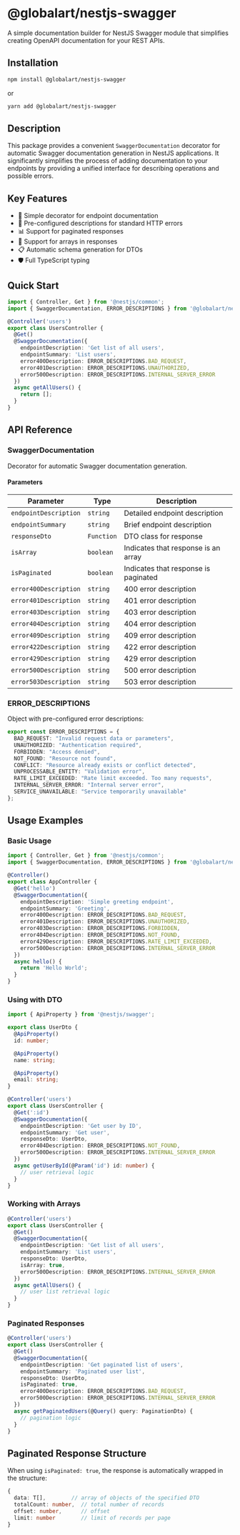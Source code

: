 # @globalart/nestjs-swagger

A simple documentation builder for NestJS Swagger module that simplifies creating OpenAPI documentation for your REST APIs.

## Installation

```bash
npm install @globalart/nestjs-swagger
```

or

```bash
yarn add @globalart/nestjs-swagger
```

## Description

This package provides a convenient `SwaggerDocumentation` decorator for automatic Swagger documentation generation in NestJS applications. It significantly simplifies the process of adding documentation to your endpoints by providing a unified interface for describing operations and possible errors.

## Key Features

- 📝 Simple decorator for endpoint documentation
- 🔧 Pre-configured descriptions for standard HTTP errors
- 📊 Support for paginated responses
- 🎯 Support for arrays in responses
- 📋 Automatic schema generation for DTOs
- 🛡️ Full TypeScript typing

## Quick Start

```typescript
import { Controller, Get } from '@nestjs/common';
import { SwaggerDocumentation, ERROR_DESCRIPTIONS } from '@globalart/nestjs-swagger';

@Controller('users')
export class UsersController {
  @Get()
  @SwaggerDocumentation({
    endpointDescription: 'Get list of all users',
    endpointSummary: 'List users',
    error400Description: ERROR_DESCRIPTIONS.BAD_REQUEST,
    error401Description: ERROR_DESCRIPTIONS.UNAUTHORIZED,
    error500Description: ERROR_DESCRIPTIONS.INTERNAL_SERVER_ERROR
  })
  async getAllUsers() {
    return [];
  }
}
```

## API Reference

### SwaggerDocumentation

Decorator for automatic Swagger documentation generation.

#### Parameters

| Parameter             | Type       | Description                          |
| --------------------- | ---------- | ------------------------------------ |
| `endpointDescription` | `string`   | Detailed endpoint description        |
| `endpointSummary`     | `string`   | Brief endpoint description           |
| `responseDto`         | `Function` | DTO class for response               |
| `isArray`             | `boolean`  | Indicates that response is an array  |
| `isPaginated`         | `boolean`  | Indicates that response is paginated |
| `error400Description` | `string`   | 400 error description                |
| `error401Description` | `string`   | 401 error description                |
| `error403Description` | `string`   | 403 error description                |
| `error404Description` | `string`   | 404 error description                |
| `error409Description` | `string`   | 409 error description                |
| `error422Description` | `string`   | 422 error description                |
| `error429Description` | `string`   | 429 error description                |
| `error500Description` | `string`   | 500 error description                |
| `error503Description` | `string`   | 503 error description                |

### ERROR_DESCRIPTIONS

Object with pre-configured error descriptions:

```typescript
export const ERROR_DESCRIPTIONS = {
  BAD_REQUEST: "Invalid request data or parameters",
  UNAUTHORIZED: "Authentication required", 
  FORBIDDEN: "Access denied",
  NOT_FOUND: "Resource not found",
  CONFLICT: "Resource already exists or conflict detected",
  UNPROCESSABLE_ENTITY: "Validation error",
  RATE_LIMIT_EXCEEDED: "Rate limit exceeded. Too many requests",
  INTERNAL_SERVER_ERROR: "Internal server error",
  SERVICE_UNAVAILABLE: "Service temporarily unavailable"
};
```

## Usage Examples

### Basic Usage

```typescript
import { Controller, Get } from '@nestjs/common';
import { SwaggerDocumentation, ERROR_DESCRIPTIONS } from '@globalart/nestjs-swagger';

@Controller()
export class AppController {
  @Get('hello')
  @SwaggerDocumentation({
    endpointDescription: 'Simple greeting endpoint',
    endpointSummary: 'Greeting',
    error400Description: ERROR_DESCRIPTIONS.BAD_REQUEST,
    error401Description: ERROR_DESCRIPTIONS.UNAUTHORIZED,
    error403Description: ERROR_DESCRIPTIONS.FORBIDDEN,
    error404Description: ERROR_DESCRIPTIONS.NOT_FOUND,
    error429Description: ERROR_DESCRIPTIONS.RATE_LIMIT_EXCEEDED,
    error500Description: ERROR_DESCRIPTIONS.INTERNAL_SERVER_ERROR
  })
  async hello() {
    return 'Hello World';
  }
}
```

### Using with DTO

```typescript
import { ApiProperty } from '@nestjs/swagger';

export class UserDto {
  @ApiProperty()
  id: number;

  @ApiProperty()
  name: string;

  @ApiProperty()
  email: string;
}

@Controller('users')
export class UsersController {
  @Get(':id')
  @SwaggerDocumentation({
    endpointDescription: 'Get user by ID',
    endpointSummary: 'Get user',
    responseDto: UserDto,
    error404Description: ERROR_DESCRIPTIONS.NOT_FOUND,
    error500Description: ERROR_DESCRIPTIONS.INTERNAL_SERVER_ERROR
  })
  async getUserById(@Param('id') id: number) {
    // user retrieval logic
  }
}
```

### Working with Arrays

```typescript
@Controller('users')
export class UsersController {
  @Get()
  @SwaggerDocumentation({
    endpointDescription: 'Get list of all users',
    endpointSummary: 'List users',
    responseDto: UserDto,
    isArray: true,
    error500Description: ERROR_DESCRIPTIONS.INTERNAL_SERVER_ERROR
  })
  async getAllUsers() {
    // user list retrieval logic
  }
}
```

### Paginated Responses

```typescript
@Controller('users')
export class UsersController {
  @Get()
  @SwaggerDocumentation({
    endpointDescription: 'Get paginated list of users',
    endpointSummary: 'Paginated user list',
    responseDto: UserDto,
    isPaginated: true,
    error400Description: ERROR_DESCRIPTIONS.BAD_REQUEST,
    error500Description: ERROR_DESCRIPTIONS.INTERNAL_SERVER_ERROR
  })
  async getPaginatedUsers(@Query() query: PaginationDto) {
    // pagination logic
  }
}
```

## Paginated Response Structure

When using `isPaginated: true`, the response is automatically wrapped in the structure:

```typescript
{
  data: T[],        // array of objects of the specified DTO
  totalCount: number,  // total number of records
  offset: number,      // offset
  limit: number        // limit of records per page
}
```